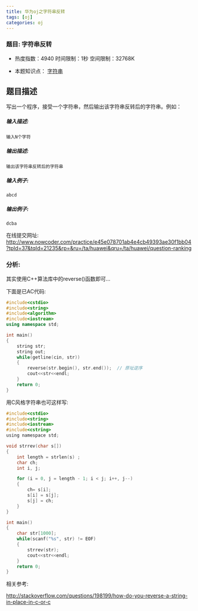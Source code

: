 ```yaml
---
title: 华为oj之字符串反转
tags: [oj]
categories: oj
---
```




### 题目: 字符串反转

- 热度指数：4940   时间限制：1秒    空间限制：32768K

- 本题知识点： [字符串](http://www.nowcoder.com/questionCenter?questionTypes=000100&mutiTagIds=579)



## 题目描述

写出一个程序，接受一个字符串，然后输出该字符串反转后的字符串。例如：

##### **输入描述:**

```
输入N个字符
```

##### **输出描述:**

```
输出该字符串反转后的字符串
```

##### **输入例子:**

```
abcd

```

##### **输出例子:**

```
dcba
```

在线提交网址: <http://www.nowcoder.com/practice/e45e078701ab4e4cb49393ae30f1bb04?tpId=37&tqId=21235&rp=&ru=/ta/huawei&qru=/ta/huawei/question-ranking>

### 分析:
其实使用C++算法库中的reverse()函数即可...

下面是已AC代码:
```cpp
#include<cstdio>
#include<string>
#include<algorithm>
#include<iostream>
using namespace std;

int main()
{
    string str;
    string out;
    while(getline(cin, str))
    {
        reverse(str.begin(), str.end());  // 原址逆序
        cout<<str<<endl;
    }
    return 0;
}
```

用C风格字符串也可这样写:
```c
#include<cstdio>
#include<string>
#include<iostream>
#include<cstring>
using namespace std;

void strrev(char s[])
{
    int length = strlen(s) ;
    char ch;
    int i, j;

    for (i = 0, j = length - 1; i < j; i++, j--)
    {
        ch= s[i];
        s[i] = s[j];
        s[j] = ch;
    }
}

int main()
{
    char str[1000];
    while(scanf("%s", str) != EOF)
    {
        strrev(str);
        cout<<str<<endl;
    }        
    return 0;
}
```



相关参考:

http://stackoverflow.com/questions/198199/how-do-you-reverse-a-string-in-place-in-c-or-c